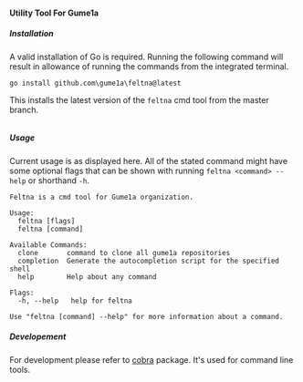 #### Utility Tool For Gume1a
##### Installation

A valid installation of Go is required. Running the following command will result in allowance of running the commands from the integrated terminal.

```
go install github.com\gume1a\feltna@latest
```

This installs the latest version of the `feltna` cmd tool from the master branch.

######

##### Usage
Current usage is as displayed here. All of the stated command might have some optional flags that can be shown with running `feltna <command> --help` or shorthand `-h`.

```
Feltna is a cmd tool for Gume1a organization.

Usage:
  feltna [flags]
  feltna [command]

Available Commands:
  clone       command to clone all gume1a repositories
  completion  Generate the autocompletion script for the specified shell
  help        Help about any command

Flags:
  -h, --help   help for feltna

Use "feltna [command] --help" for more information about a command.
```

##### Developement
For development please refer to [cobra](https://github.com/spf13/cobra) package. It's used for command line tools.


